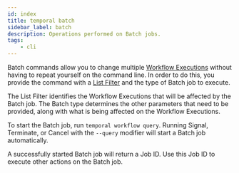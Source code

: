 ```yaml
---
id: index
title: temporal batch
sidebar_label: batch
description: Operations performed on Batch jobs.
tags:
	- cli
---
```


Batch commands allow you to change multiple [Workflow Executions](/concepts/what-is-a-workflow-execution) without having to repeat yourself on the command line.
In order to do this, you provide the command with a [List Filter](/concepts/what-is-visibility) and the type of Batch job to execute.

The List Filter identifies the Workflow Executions that will be affected by the Batch job.
The Batch type determines the other parameters that need to be provided, along with what is being affected on the Workflow Executions.

To start the Batch job, run `temporal workflow query`.
Running Signal, Terminate, or Cancel with the `--query` modifier will start a Batch job automatically.

A successfully started Batch job will return a Job ID.
Use this Job ID to execute other actions on the Batch job.


